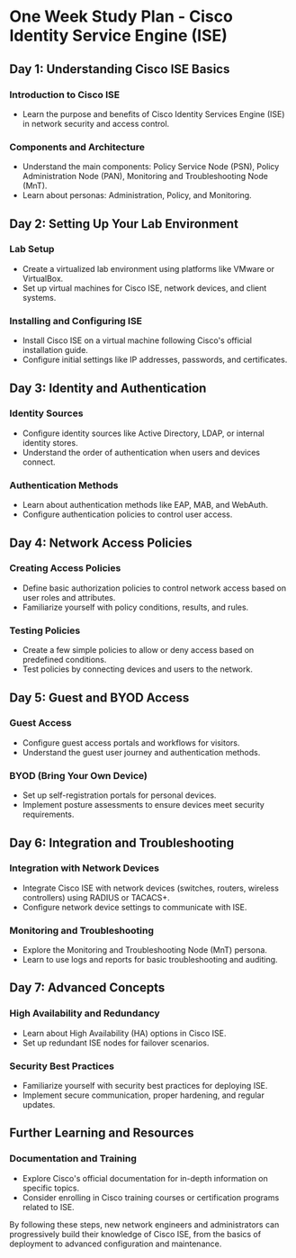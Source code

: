 # One Week Study Plan - Cisco Identity Service Engine (ISE)

## Day 1: Understanding Cisco ISE Basics

### Introduction to Cisco ISE

- Learn the purpose and benefits of Cisco Identity Services Engine (ISE) in network security and access control.

### Components and Architecture

- Understand the main components: Policy Service Node (PSN), Policy Administration Node (PAN), Monitoring and Troubleshooting Node (MnT).
- Learn about personas: Administration, Policy, and Monitoring.

## Day 2: Setting Up Your Lab Environment

### Lab Setup

- Create a virtualized lab environment using platforms like VMware or VirtualBox.
- Set up virtual machines for Cisco ISE, network devices, and client systems.

### Installing and Configuring ISE

- Install Cisco ISE on a virtual machine following Cisco's official installation guide.
- Configure initial settings like IP addresses, passwords, and certificates.

## Day 3: Identity and Authentication

### Identity Sources

- Configure identity sources like Active Directory, LDAP, or internal identity stores.
- Understand the order of authentication when users and devices connect.

### Authentication Methods

- Learn about authentication methods like EAP, MAB, and WebAuth.
- Configure authentication policies to control user access.

## Day 4: Network Access Policies

### Creating Access Policies

- Define basic authorization policies to control network access based on user roles and attributes.
- Familiarize yourself with policy conditions, results, and rules.

### Testing Policies

- Create a few simple policies to allow or deny access based on predefined conditions.
- Test policies by connecting devices and users to the network.

## Day 5: Guest and BYOD Access

### Guest Access

- Configure guest access portals and workflows for visitors.
- Understand the guest user journey and authentication methods.

### BYOD (Bring Your Own Device)

- Set up self-registration portals for personal devices.
- Implement posture assessments to ensure devices meet security requirements.

## Day 6: Integration and Troubleshooting

### Integration with Network Devices

- Integrate Cisco ISE with network devices (switches, routers, wireless controllers) using RADIUS or TACACS+.
- Configure network device settings to communicate with ISE.

### Monitoring and Troubleshooting

- Explore the Monitoring and Troubleshooting Node (MnT) persona.
- Learn to use logs and reports for basic troubleshooting and auditing.

## Day 7: Advanced Concepts

### High Availability and Redundancy

- Learn about High Availability (HA) options in Cisco ISE.
- Set up redundant ISE nodes for failover scenarios.

### Security Best Practices

- Familiarize yourself with security best practices for deploying ISE.
- Implement secure communication, proper hardening, and regular updates.

## Further Learning and Resources

### Documentation and Training

- Explore Cisco's official documentation for in-depth information on specific topics.
- Consider enrolling in Cisco training courses or certification programs related to ISE.


By following these steps, new network engineers and administrators can progressively build their knowledge of Cisco ISE, from the basics of deployment to advanced configuration and maintenance.
